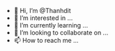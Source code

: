 - 👋 Hi, I’m @Thanhdit
- 👀 I’m interested in ...
- 🌱 I’m currently learning ...
- 💞️ I’m looking to collaborate on ...
- 📫 How to reach me ...

<!---
Thanhdit/Thanhdit is a ✨ special ✨ repository because its `README.md` (this file) appears on your GitHub profile.
You can click the Preview link to take a look at your changes.
--->

